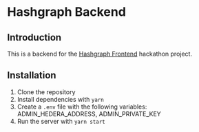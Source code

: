 
# Hashgraph Backend

## Introduction

This is a backend for the [Hashgraph Frontend](https://github.com/endrohq/hashgraph-frontend) hackathon project.

## Installation

1. Clone the repository
2. Install dependencies with `yarn`
3. Create a `.env` file with the following variables: ADMIN_HEDERA_ADDRESS, ADMIN_PRIVATE_KEY
4. Run the server with `yarn start`
```
